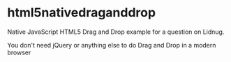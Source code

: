 # html5nativedraganddrop
Native JavaScript HTML5 Drag and Drop example for a question on Lidnug.

You don't need jQuery or anything else to do Drag and Drop in a modern browser
